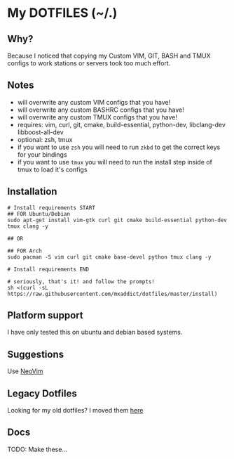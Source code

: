 My DOTFILES (~/.)
===

Why?
---
Because I noticed that copying my Custom VIM, GIT, BASH and TMUX configs to
work stations or servers took too much effort.

Notes
---
- will overwrite any custom VIM configs that you have!
- will overwrite any custom BASHRC configs that you have!
- will overwrite any custom TMUX configs that you have!
- requires: vim, curl, git, cmake, build-essential, python-dev, libclang-dev libboost-all-dev
- optional: zsh, tmux
- if you want to use `zsh` you will need to run `zkbd` to get the correct keys for your bindings
- if you want to use `tmux` you will need to run the install step inside of tmux to load it's configs

Installation
---
```shell
# Install requirements START
## FOR Ubuntu/Debian
sudo apt-get install vim-gtk curl git cmake build-essential python-dev tmux clang -y

## OR

## FOR Arch
sudo pacman -S vim curl git cmake base-devel python tmux clang -y

# Install requirements END

# seriously, that's it! and follow the prompts!
sh <(curl -sL https://raw.githubusercontent.com/mxaddict/dotfiles/master/install)
```

Platform support
---
I have only tested this on ubuntu and debian based systems.

Suggestions
---
Use [NeoVim](https://neovim.io/)

Legacy Dotfiles
---
Looking for my old dotfiles? I moved them [here](https://github.com/mxaddict/dotfiles_legacy.git)

Docs
---
TODO: Make these...
